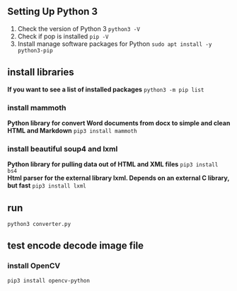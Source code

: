 ## Setting Up Python 3

1. Check the version of Python 3 `python3 -V`
2. Check if pop is installed `pip -V`
3. Install manage software packages for Python `sudo apt install -y python3-pip`

## install libraries

**If you want to see a list of installed packages**
`python3 -m pip list`

### install mammoth

**Python library for convert Word documents from docx to simple and clean HTML and Markdown**
`pip3 install mammoth`

### install beautiful soup4 and lxml

**Python library for pulling data out of HTML and XML files**
`pip3 install bs4`  
**Html parser for the external library lxml. Depends on an external C library, but fast**
`pip3 install lxml`

## run

`python3 converter.py`

## test encode decode image file

### install OpenCV

`pip3 install opencv-python`

